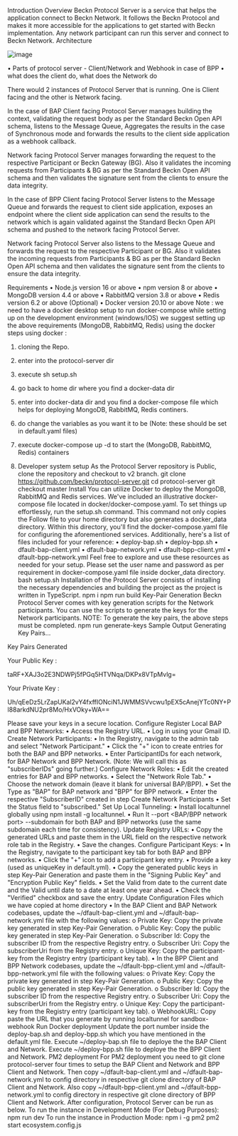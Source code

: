 Introduction
Overview
Beckn Protocol Server is a service that helps the application connect to Beckn Network. It follows the Beckn Protocol and makes it more accessible for the applications to get started with Beckn implementation. Any network participant can run this server and connect to Beckn Network.
Architecture

 
![image](https://github.com/beckn/protocol-server/assets/126443511/af9093a8-14d5-4d9d-a13d-c2bdfc267d78)


•	Parts of protocol server - Client/Network and Webhook in case of BPP
•	what does the client do, what does the Network do

There would 2 instances of Protocol Server that is running. One is Client facing and the other is Network facing.

In the case of BAP
Client facing Protocol Server manages building the context, validating the request body as per the Standard Beckn Open API schema, listens to the Message Queue, Aggregates the results in the case of Synchronous mode and forwards the results to the client side application as a webhook callback.

Network facing Protocol Server manages forwarding the request to the respective Participant or Beckn Gateway (BG). Also it validates the incoming requests from Participants & BG as per the Standard Beckn Open API schema and then validates the signature sent from the clients to ensure the data integrity.

In the case of BPP
Client facing Protocol Server listens to the Message Queue and forwards the request to client side application, exposes an endpoint where the client side application can send the results to the network which is again validated against the Standard Beckn Open API schema and pushed to the network facing Protocol Server.

Network facing Protocol Server also listens to the Message Queue and forwards the request to the respective Participant or BG. Also it validates the incoming requests from Participants & BG as per the Standard Beckn Open API schema and then validates the signature sent from the clients to ensure the data integrity.

Requirements
•	Node.js version 16 or above
•	npm version 8 or above
•	MongoDB version 4.4 or above
•	RabbitMQ version 3.8 or above
•	Redis version 6.2 or above
(Optional)
•	Docker version 20.10 or above
Note : we need to have a docker desktop setup to run docker-compose while setting up on the development environment (windows/IOS)
we suggest setting up the above requirements (MongoDB, RabbitMQ, Redis) using the docker
steps using docker : 
1. cloning the Repo.
2. enter into the protocol-server dir 
3. execute sh setup.sh
4. go back to home dir where you find a docker-data dir
5. enter into docker-data dir and you find a docker-compose file which helps for deploying MongoDB, RabbitMQ, Redis continers.
6. do change the variables as you want it to be (Note: these should be set in default.yaml files)
7. execute docker-compose up -d to start the (MongoDB, RabbitMQ, Redis) containers  


3.	Developer system setup
As the Protocol Server repository is Public, clone the repository and checkout to v2 branch.
git clone https://github.com/beckn/protocol-server.git
cd protocol-server
git checkout master
Install
You can utilize Docker to deploy the MongoDB, RabbitMQ and Redis services. We've included an illustrative docker-compose file located in docker/docker-compose.yaml.
To set things up effortlessly, run the setup.sh command. This command not only copies the Follow file to your home directory but also generates a docker_data directory. Within this directory, you'll find the docker-compose.yaml file for configuring the aforementioned services.
Additionally, here's a list of files included for your reference:
•	deploy-bap.sh
•	deploy-bpp.sh
•	dfault-bap-client.yml
•	dfault-bap-network.yml
•	dfault-bpp-client.yml
•	dfault-bpp-network.yml
Feel free to explore and use these resources as needed for your setup.
Please set the user name and password as per requirement in docker-compose.yaml file inside docker_data directory.
bash setup.sh
Installation of the Protocol Server consists of installing the necessary dependencies and building the project as the project is written in TypeScript.
npm i
npm run build
Key-Pair Generation
Beckn Protocol Server comes with key generation scripts for the Network participants. You can use the scripts to generate the keys for the Network participants.
NOTE: To generate the key pairs, the above steps must be completed.
npm run generate-keys
Sample Output
Generating Key Pairs...

Key Pairs Generated

Your Public Key :

taRF+XAJ3o2E3NDWPj5fPGq5HTVNqa/DKPx8VTpMvlg=

Your Private Key :

Uh/qEeDz5LrZapUKal2vY4fxffIONciN1JWMMSVvcwu1pEX5cAnejYTc0NY+Pl88arkdNU2pr8Mo/HxVOky+WA==

Please save your keys in a secure location.
Configure
Register Local BAP and BPP Networks:
•	Access the Registry URL.
•	Log in using your Gmail ID.
Create Network Participants:
•	In the Registry, navigate to the admin tab and select "Network Participant."
•	Click the "+" icon to create entries for both the BAP and BPP networks.
•	Enter ParticipantIDs for each network, for BAP Network and BPP Network. (Note: We will call this as "subscriberIDs" going further.)
Configure Network Roles:
•	Edit the created entries for BAP and BPP networks.
•	Select the "Network Role Tab."
•	Choose the network domain (leave it blank for universal BAP/BPP).
•	Set the Type as "BAP" for BAP network and "BPP" for BPP network.
•	Enter the respective "SubscriberID" created in step Create Network Participants
•	Set the Status field to "subscribed."
Set Up Local Tunneling:
•	Install localtunnel globally using npm install -g localtunnel.
•	Run lt --port <BAP/BPP network port> --subdomain <any subdomain> for both BAP and BPP networks (use the same subdomain each time for consistency).
Update Registry URLs:
•	Copy the generated URLs and paste them in the URL field on the respective network role tab in the Registry.
•	Save the changes.
Configure Participant Keys:
•	In the Registry, navigate to the participant key tab for both BAP and BPP networks.
•	Click the "+" icon to add a participant key entry.
•	Provide a key (used as uniqueKey in default.yml).
•	Copy the generated public keys in step Key-Pair Generation and paste them in the "Signing Public Key" and "Encryption Public Key" fields.
•	Set the Valid from date to the current date and the Valid until date to a date at least one year ahead.
•	Check the "Verified" checkbox and save the entry.
Update Configuration Files which we have copied at home directory
•	In the BAP Client and BAP Network codebases, update the ~/dfault-bap-client.yml and ~/dfault-bap-network.yml file with the following values:
o	Private Key: Copy the private key generated in step Key-Pair Generation.
o	Public Key: Copy the public key generated in step Key-Pair Generation.
o	Subscriber Id: Copy the subscriber ID from the respective Registry entry.
o	Subscriber Uri: Copy the subscriberUri from the Registry entry.
o	Unique Key: Copy the participant-key from the Registry entry (participant key tab).
•	In the BPP Client and BPP Network codebases, update the ~/dfault-bpp-client.yml and ~/dfault-bpp-network.yml file with the following values:
o	Private Key: Copy the private key generated in step Key-Pair Generation.
o	Public Key: Copy the public key generated in step Key-Pair Generation.
o	Subscriber Id: Copy the subscriber ID from the respective Registry entry.
o	Subscriber Uri: Copy the subscriberUri from the Registry entry.
o	Unique Key: Copy the participant-key from the Registry entry (participant key tab).
o	WebhookURL: Copy paste the URL that you generate by running localtunnel for sandbox-webhook
Run
Docker deployment
Update the port number inside the deploy-bap.sh and deploy-bpp.sh which you have mentioned in the default.yml file. Execute ~/deploy-bap.sh file to deploye the the BAP Client and Network.
Execute ~/deploy-bpp.sh file to deploye the the BPP Client and Network.
PM2 deployment
For PM2 deployment you need to git clone protocol-server four times to setup the BAP Client and Network and BPP Client and Network. Then copy ~/dfault-bap-client.yml and ~/dfault-bap-network.yml to config directory in respective git clone directory of BAP Client and Network. Also copy ~/dfault-bpp-client.yml and ~/dfault-bpp-network.yml to config directory in respective git clone directory of BPP Client and Network.
After configuration, Protocol Server can be run as below.
To run the instance in Development Mode (For Debug Purposes):
npm run dev
To run the instance in Production Mode:
npm i -g pm2
pm2 start ecosystem.config.js

